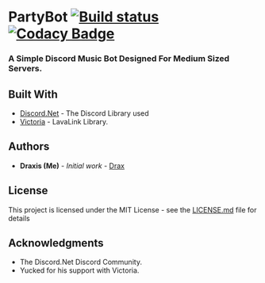 # PartyBot [![Build status](https://ci.appveyor.com/api/projects/status/bi3vs4lpl1c02i38?svg=true)](https://ci.appveyor.com/project/joelp53/party-bot) [![Codacy Badge](https://api.codacy.com/project/badge/Grade/5c5f7aec386d495587b60546f9659d42)](https://www.codacy.com/app/joelp53/Party-Bot?utm_source=github.com&amp;utm_medium=referral&amp;utm_content=joelp53/Party-Bot&amp;utm_campaign=Badge_Grade)

### A Simple Discord Music Bot Designed For Medium Sized Servers.

## Built With

* [Discord.Net](https://github.com/RogueException/Discord.Net) - The Discord Library used
* [Victoria](https://github.com/Yucked/Victoria) - LavaLink Library.

## Authors

* **Draxis (Me)** - *Initial work* - [Drax](https://github.com/joelp53/)

## License

This project is licensed under the MIT License - see the [LICENSE.md](LICENSE.md) file for details

## Acknowledgments

* The Discord.Net Discord Community.
* Yucked for his support with Victoria.
